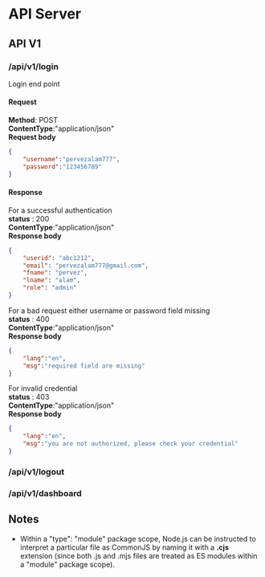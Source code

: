 # API Server

## API V1

### /api/v1/login
Login end point  

#### Request
**Method**: POST
<br/>
**ContentType**:"application/json"
<br/>
**Request body**
```json
{
    "username":"pervezalam777",
    "password":"123456789" 
}
```
#### Response
For a successful authentication
<br/>
**status** : 200
<br/>
**ContentType**:"application/json"
<br/>
**Response body**
```json
{
    "userid": "abc1212",
    "email": "pervezalam777@gmail.com",
    "fname": "pervez",
    "lname": "alam",
    "role": "admin"
}
```

For a bad request either username or password field missing
<br/>
**status** : 400
<br/>
**ContentType**:"application/json"
<br/>
**Response body**
```json
{
    "lang":"en",
    "msg":"required field are missing"
}
```

For invalid credential
<br/>
**status** : 403
<br/>
**ContentType**:"application/json"
<br/>
**Response body**
```json
{
    "lang":"en",
    "msg":"you are not authorized, please check your credential"
}
```

### /api/v1/logout


### /api/v1/dashboard

## Notes
* Within a "type": "module" package scope, Node.js can be instructed to interpret a particular file as CommonJS by naming it with a **.cjs** extension (since both .js and .mjs files are treated as ES modules within a "module" package scope).
